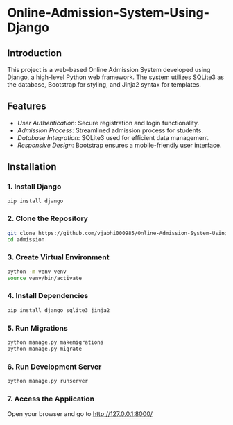 # Online-Admission-System-Using-Django

## Introduction

This project is a web-based Online Admission System developed using Django, a high-level Python web framework. The system utilizes SQLite3 as the database, Bootstrap for styling, and Jinja2 syntax for templates.

## Features

- *User Authentication*: Secure registration and login functionality.
- *Admission Process*: Streamlined admission process for students.
- *Database Integration*: SQLite3 used for efficient data management.
- *Responsive Design*: Bootstrap ensures a mobile-friendly user interface.

## Installation

### 1. Install Django
```bash
pip install django
```

### 2. Clone the Repository
```bash
git clone https://github.com/vjabhi000985/Online-Admission-System-Using-Django.git
cd admission
```

### 3. Create Virtual Environment
```bash
python -m venv venv
source venv/bin/activate
```

### 4. Install Dependencies
```bash
pip install django sqlite3 jinja2
```

### 5. Run Migrations
```bash
python manage.py makemigrations
python manage.py migrate
```

### 6. Run Development Server
```bash
python manage.py runserver
```

### 7. Access the Application
Open your browser and go to http://127.0.0.1:8000/
